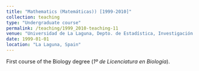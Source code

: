 ```yaml
---
title: "Mathematics (Matemáticas)) [1999-2010]"
collection: teaching
type: "Undergraduate course"
permalink: /teaching/1999_2010-teaching-11
venue: "Universidad de La Laguna, Depto. de Estadística, Investigación Operativa y Computación"
date: 1999-01-01
location: "La Laguna, Spain"
---
```

First course of the Biology degree (_1º de Licenciatura en Biología_).